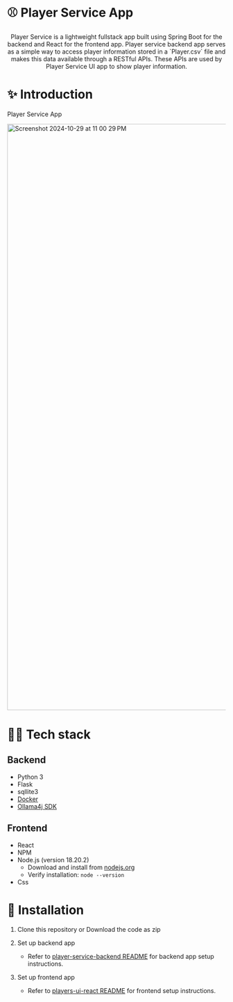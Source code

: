 # ⚾ Player Service App
<p align="center">
Player Service is a lightweight fullstack app built using Spring Boot for the backend and React for the frontend app. Player service backend app serves as a simple way to access player information stored in a `Player.csv` file and makes this data available through a RESTful APIs. These APIs are used by Player Service UI app to show player information.
</p>

# ✨ Introduction

Player Service App

<img width="1349" alt="Screenshot 2024-10-29 at 11 00 29 PM" src="https://github.com/user-attachments/assets/b1cadc82-0484-4328-8170-018eedfac327">


# 👨‍💻 Tech stack

## Backend
- Python 3
- Flask
- sqllite3
- [Docker](https://www.docker.com/)
- [Ollama4j SDK](https://ollama4j.github.io/ollama4j/intro)

## Frontend
- React
- NPM
- Node.js (version 18.20.2)
    - Download and install from [nodejs.org](https://nodejs.org/)
    - Verify installation: `node --version`
- Css

# 🔨 Installation
1. Clone this repository or Download the code as zip

2. Set up backend app
    - Refer to [player-service-backend README](player-service-backend/README.md) for backend app setup instructions.

3. Set up frontend app
    - Refer to [players-ui-react README](players-ui-react/README.md) for frontend setup instructions.


